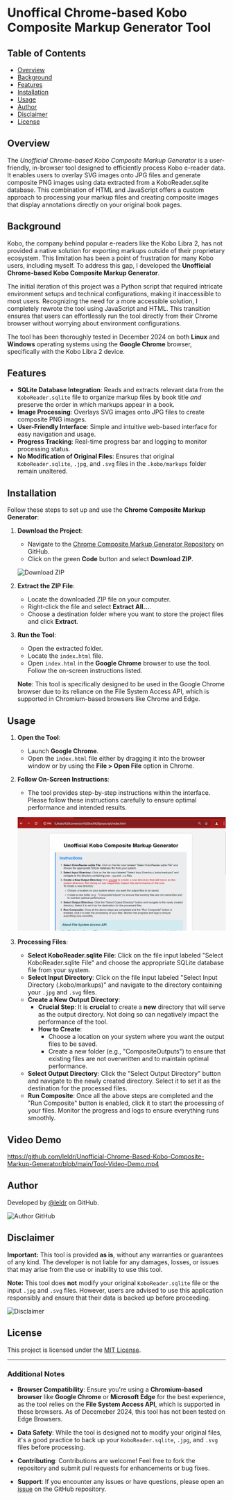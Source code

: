

# Unoffical Chrome-based Kobo Composite Markup Generator Tool


## Table of Contents

- [Overview](#overview)
- [Background](#background)
- [Features](#features)
- [Installation](#installation)
- [Usage](#usage)
- [Author](#author)
- [Disclaimer](#disclaimer)
- [License](#license) <!-- Optional: Add if you have a license -->

## Overview

The *Unofficial Chrome-based Kobo Composite Markup Generator* is a user-friendly, in-browser tool designed to efficiently process Kobo e-reader data. It enables users to overlay SVG images onto JPG files and generate composite PNG images using data extracted from a KoboReader.sqlite database. This combination of HTML and JavaScript offers a custom approach to processing your markup files and creating composite images that display annotations directly on your original book pages.

## Background

Kobo, the company behind popular e-readers like the Kobo Libra 2, has not provided a native solution for exporting markups outside of their proprietary ecosystem. This limitation has been a point of frustration for many Kobo users, including myself. To address this gap, I developed the **Unofficial Chrome-based Kobo Composite Markup Generator**.

The initial iteration of this project was a Python script that required intricate environment setups and technical configurations, making it inaccessible to most users. Recognizing the need for a more accessible solution, I completely rewrote the tool using JavaScript and HTML. This transition ensures that users can effortlessly run the tool directly from their Chrome browser without worrying about environment configurations.

The tool has been thoroughly tested in December 2024 on both **Linux** and **Windows** operating systems using the **Google Chrome** browser, specifically with the Kobo Libra 2 device.

## Features

- **SQLite Database Integration**: Reads and extracts relevant data from the `KoboReader.sqlite` file to organize markup files by book title _and_ preserve the order in which markups appear in a book.
- **Image Processing**: Overlays SVG images onto JPG files to create composite PNG images.
- **User-Friendly Interface**: Simple and intuitive web-based interface for easy navigation and usage.
- **Progress Tracking**: Real-time progress bar and logging to monitor processing status.
- **No Modification of Original Files**: Ensures that original `KoboReader.sqlite`, `.jpg`, and `.svg` files in the `.kobo/markups` folder remain unaltered.

## Installation

Follow these steps to set up and use the **Chrome Composite Markup Generator**:

1. **Download the Project**:
   
   - Navigate to the [Chrome Composite Markup Generator Repository](https://github.com/leldr/Chrome-Composite-Markup-Generator) on GitHub.
   - Click on the green **Code** button and select **Download ZIP**.
   
   ![Download ZIP](path-to-download-zip-image) <!-- Optional: Add an image showing the download button -->

2. **Extract the ZIP File**:
   
   - Locate the downloaded ZIP file on your computer.
   - Right-click the file and select **Extract All...**.
   - Choose a destination folder where you want to store the project files and click **Extract**.

3. **Run the Tool**:
   
   - Open the extracted folder.
   - Locate the `index.html` file.
   - Open `index.html` in the **Google Chrome** browser to use the tool. Follow the on-screen instructions listed.

   **Note**: This tool is specifically designed to be used in the Google Chrome browser due to its reliance on the File System Access API, which is supported in Chromium-based browsers like Chrome and Edge.

## Usage

1. **Open the Tool**:
   
   - Launch **Google Chrome**.
   - Open the `index.html` file either by dragging it into the browser window or by using the **File > Open File** option in Chrome.

2. **Follow On-Screen Instructions**:
   
   - The tool provides step-by-step instructions within the interface. Please follow these instructions carefully to ensure optimal performance and intended results.

   ![Tool Interface](https://github.com/leldr/Unofficial-Chrome-Based-Kobo-Composite-Markup-Generator/blob/main/Tool%20Interface.gif) <!-- Optional: Add a screenshot of the tool interface -->

3. **Processing Files**:

   
   - **Select KoboReader.sqlite File**: Click on the file input labeled "Select KoboReader.sqlite File" and choose the appropriate SQLite database file from your system.
   - **Select Input Directory**: Click on the file input labeled "Select Input Directory (.kobo/markups)" and navigate to the directory containing your `.jpg` and `.svg` files.
   - **Create a New Output Directory**: 
     - **Crucial Step**: It is **crucial** to create a **new** directory that will serve as the output directory. Not doing so can negatively impact the performance of the tool.
     - **How to Create**:
       - Choose a location on your system where you want the output files to be saved.
       - Create a new folder (e.g., "CompositeOutputs") to ensure that existing files are not overwritten and to maintain optimal performance.
   - **Select Output Directory**: Click the "Select Output Directory" button and navigate to the newly created directory. Select it to set it as the destination for the processed files.
   - **Run Composite**: Once all the above steps are completed and the "Run Composite" button is enabled, click it to start the processing of your files. Monitor the progress and logs to ensure everything runs smoothly.

## Video Demo


https://github.com/leldr/Unofficial-Chrome-Based-Kobo-Composite-Markup-Generator/blob/main/Tool-Video-Demo.mp4


## Author

Developed by [@leldr](https://github.com/leldr) on GitHub.

![Author GitHub](https://img.shields.io/badge/GitHub-%40leldr-blue?style=for-the-badge&logo=github)



## Disclaimer

**Important:** This tool is provided **as is**, without any warranties or guarantees of any kind. The developer is not liable for any damages, losses, or issues that may arise from the use or inability to use this tool. 

**Note:** This tool does **not** modify your original `KoboReader.sqlite` file or the input `.jpg` and `.svg` files. However, users are advised to use this application responsibly and ensure that their data is backed up before proceeding.

![Disclaimer](path-to-disclaimer-image) <!-- Optional: Add an image related to disclaimer -->

## License

<!-- Optional: Add license information if applicable -->

This project is licensed under the [MIT License](LICENSE).

---

### Additional Notes

- **Browser Compatibility**: Ensure you're using a **Chromium-based browser** like **Google Chrome** or **Microsoft Edge** for the best experience, as the tool relies on the **File System Access API**, which is supported in these browsers. As of Decemeber 2024, this tool has not been tested on Edge Browsers.

- **Data Safety**: While the tool is designed not to modify your original files, it's a good practice to back up your `KoboReader.sqlite`, `.jpg`, and `.svg` files before processing.

- **Contributing**: Contributions are welcome! Feel free to fork the repository and submit pull requests for enhancements or bug fixes.

- **Support**: If you encounter any issues or have questions, please open an [issue](https://github.com/leldr/Chrome-Composite-Markup-Generator/issues) on the GitHub repository.

